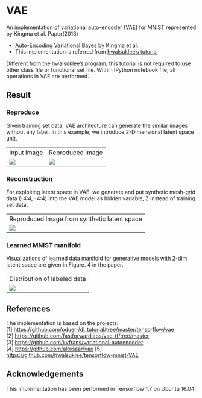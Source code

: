 # VAE

An implementation of variational auto-encoder (VAE) for MNIST represented by Kingma et al. Paper(2013)
* [Auto-Encoding Variational Bayes](https://arxiv.org/pdf/1312.6114) by Kingma et al. 
* This implementation is referred from [hwalsuklee’s tutorial](https://github.com/hwalsuklee/tensorflow-mnist-VAE)

Different from the hwalsuklee’s program, this tutorial is not required to use other class file or functional set file. 
Within IPython notebook file, all operations in VAE are performed.

## Result
### Reproduce

Given training set data, VAE architecture can generate the similar images without any label. 
In this example, we introduce 2-Dimensional latent space unit. 

<table align = ‘center’>
<tr align = ‘center’>
<td> Input Image </td>
<td> Reproduced Image </td>
</tr>
<tr>
  <td><img src = ‘Results/Input_Image.jpg’ height = ‘150px’></img>
  <td><img src = ‘Results/Reconstruction_1.gif’ height = ‘150px’></img>
</tr>
</table>

### Reconstruction

For exploiting latent space in VAE, we generate and put synthetic mesh-grid data (-4:4, -4:4) into the VAE model as hidden variable, Z instead of training set data. 


<table align = ‘center’>
<tr align = ‘center’>
<td> Reproduced Image from synthetic latent space </td>
</tr>
<tr>
  <td><img src = ‘Results/Reconstruction_2.gif’ height = ‘150px’></img>
</tr>
</table>

### Learned MNIST manifold

Visualizations of learned data manifold for generative models with 2-dim. latent space are given in Figure. 4 in the paper.  


<table align = ‘center’>
<tr align = ‘center’>
<td> Distribution of labeled data </td>
</tr>
<tr>
  <td><img src = ‘Results/Manifold_learning.gif’ height = ‘150px’></img>
</tr>
</table>

## References
The implementation is based on the projects:  
[1] https://github.com/oduerr/dl_tutorial/tree/master/tensorflow/vae  
[2] https://github.com/fastforwardlabs/vae-tf/tree/master  
[3] https://github.com/kvfrans/variational-autoencoder  
[4] https://github.com/altosaar/vae
[5] https://github.com/hwalsuklee/tensorflow-mnist-VAE

## Acknowledgements
This implementation has been performed in Tensorflow 1.7 on Ubuntu 16.04.
